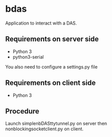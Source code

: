 # bdas

Application to interact with a DAS.

## Requirements on server side

* Python 3
* python3-serial

You also need to configure a settings.py file

## Requirements on client side

* Python 3

## Procedure

Launch simplenbDASttytunnel.py on server then nonblockingsocketclient.py on client.

